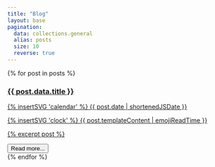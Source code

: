 ```yaml
---
title: "Blog"
layout: base
pagination:
  data: collections.general
  alias: posts
  size: 10
  reverse: true
---
```


<div class="blog-posts">
{% for post in posts %}
  <a href="{{ post.url | url }}" class="card-container">
    <div class="post-content card">
      <h3>{{ post.data.title }}</h3>
      <div class="tags">
        <div class="description description-date">
          <p class="inline-card blue">{% insertSVG 'calendar' %} {{ post.date | shortenedJSDate }}</p>
        </div>
        <div class="description description-read">
            <p class="inline-card green">{% insertSVG 'clock' %} {{ post.templateContent | emojiReadTime }}</p>
        </div>
      </div>
      <p>{% excerpt post %}</p>
      <button class="read-more-button">Read more...</button>
    </div>
  </a>
{% endfor %}
</div>